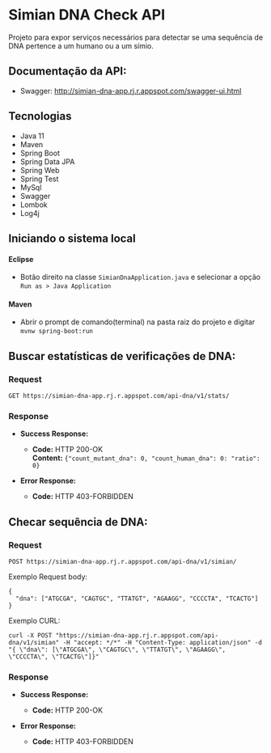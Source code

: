 # Simian DNA Check API

Projeto para expor serviços necessários para detectar se uma sequência de DNA pertence a um humano ou a um símio.

## Documentação da API:

- Swagger: http://simian-dna-app.rj.r.appspot.com/swagger-ui.html

## Tecnologias

- Java 11
- Maven
- Spring Boot
- Spring Data JPA
- Spring Web
- Spring Test
- MySql
- Swagger
- Lombok
- Log4j

## Iniciando o sistema local
#### Eclipse

- Botão direito na classe `SimianDnaApplication.java` e selecionar a opção `Run as > Java Application`

#### Maven

- Abrir o prompt de comando(terminal) na pasta raiz do projeto e digitar `mvnw spring-boot:run`

## Buscar estatísticas de verificações de DNA:

### Request

`GET https://simian-dna-app.rj.r.appspot.com/api-dna/v1/stats/`

### Response

* **Success Response:**

  * **Code:** HTTP 200-OK <br />
    **Content:** `{"count_mutant_dna": 0, "count_human_dna": 0: "ratio": 0}`
 
* **Error Response:**

  * **Code:** HTTP 403-FORBIDDEN

## Checar sequência de DNA:

### Request

`POST https://simian-dna-app.rj.r.appspot.com/api-dna/v1/simian/`

Exemplo Request body:

    {
      "dna": ["ATGCGA", "CAGTGC", "TTATGT", "AGAAGG", "CCCCTA", "TCACTG"]
    }

Exemplo CURL:

    curl -X POST "https://simian-dna-app.rj.r.appspot.com/api-dna/v1/simian" -H "accept: */*" -H "Content-Type: application/json" -d "{ \"dna\": [\"ATGCGA\", \"CAGTGC\", \"TTATGT\", \"AGAAGG\", \"CCCCTA\", \"TCACTG\"]}"

### Response

* **Success Response:**

  * **Code:** HTTP 200-OK
 
* **Error Response:**

  * **Code:** HTTP 403-FORBIDDEN

  